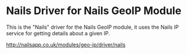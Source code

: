 # Nails Driver for Nails GeoIP Module

This is the "Nails" driver for the Nails GeoIP module, it uses the Nails IP service for getting details about a given IP.

http://nailsapp.co.uk/modules/geo-ip/driver/nails
